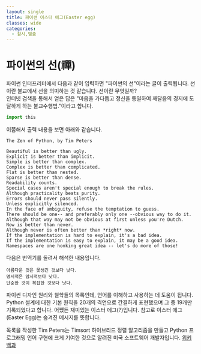 ```yaml
---
layout: single
title: 파이썬 이스터 에그(Easter egg)
classes: wide
categories:
  - 잠시,멈춤
---  
```


# 파이썬의 선(禪)

파이썬 인터프리터에서 다음과 같이 입력하면 "파이썬의 선"이라는 글이 출력됩니다.
선이란 불교에서 선을 의미하는 것 같습니다. 선이란 무엇일까?  
인터넷 검색을 통해서 얻은 답은 "마음을 가다듬고 정신을 통일하여 깨달음의 경지에 도달하게 하는 불교수행법."이라고 합니다.

```python
import this
```

이쯤해서 출력 내용을 보면 아래와 같습니다.  
```
The Zen of Python, by Tim Peters

Beautiful is better than ugly.
Explicit is better than implicit.
Simple is better than complex.
Complex is better than complicated.
Flat is better than nested.
Sparse is better than dense.
Readability counts.
Special cases aren't special enough to break the rules.
Although practicality beats purity.
Errors should never pass silently.
Unless explicitly silenced.
In the face of ambiguity, refuse the temptation to guess.
There should be one-- and preferably only one --obvious way to do it.
Although that way may not be obvious at first unless you're Dutch.
Now is better than never.
Although never is often better than *right* now.
If the implementation is hard to explain, it's a bad idea.
If the implementation is easy to explain, it may be a good idea.
Namespaces are one honking great idea -- let's do more of those!
```
다음은 번역기를 돌려서 해석한 내용입니다.
```
아름다운 것은 못생긴 것보다 낫다.
명시적은 암시적보다 낫다.
단순한 것이 복잡한 것보다 낫다.

```

파이썬 디자인 원리와 철학들의 목록인데, 언어를 이해하고 사용하는 데 도움이 됩니다. Python 설계에 대한 기본 원칙을 20개의 격언으로 간결하게 표현했으며 그 중 19개만 기록되었다고 합니다. 
어쨌든 재미있는 이스터 에그(?)입니다. 참고로 이스터 에그(Easter Egg)는 숨겨진 메시지를 뜻합니다.
  
목록을 작성한 Tim Peters는 Timsort 하이브리드 정렬 알고리즘을 만들고 Python 프로그래밍 언어 구현에 크게 기여한 것으로 알려진 미국 소프트웨어 개발자입니다. [위키백과](https://en.m.wikipedia.org/wiki/Tim_Peters_(software_engineer))




